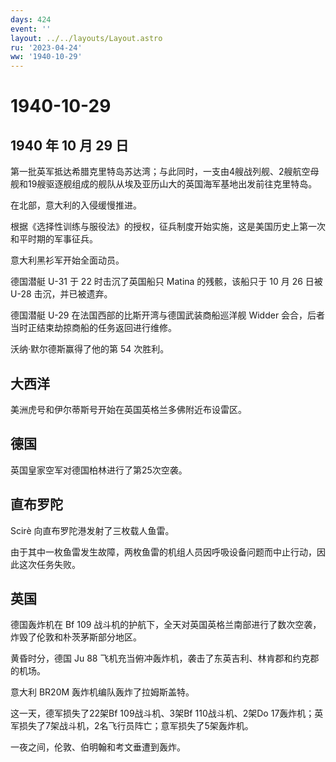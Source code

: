 ```yaml
---
days: 424
event: ''
layout: ../../layouts/Layout.astro
ru: '2023-04-24'
ww: '1940-10-29'
---
```


# 1940-10-29

## 1940 年 10 月 29 日

第一批英军抵达希腊克里特岛苏达湾；与此同时，一支由4艘战列舰、2艘航空母舰和19艘驱逐舰组成的舰队从埃及亚历山大的英国海军基地出发前往克里特岛。

在北部，意大利的入侵缓慢推进。

根据《选择性训练与服役法》的授权，征兵制度开始实施，这是美国历史上第一次和平时期的军事征兵。

意大利黑衫军开始全面动员。

德国潜艇 U-31 于 22 时击沉了英国船只 Matina 的残骸，该船只于 10 月 26
日被 U-28 击沉，并已被遗弃。

德国潜艇 U-29 在法国西部的比斯开湾与德国武装商船巡洋舰 Widder
会合，后者当时正结束劫掠商船的任务返回进行维修。

沃纳·默尔德斯赢得了他的第 54 次胜利。

## 大西洋

美洲虎号和伊尔蒂斯号开始在英国英格兰多佛附近布设雷区。

## 德国

英国皇家空军对德国柏林进行了第25次空袭。

## 直布罗陀

Scirè 向直布罗陀港发射了三枚载人鱼雷。

由于其中一枚鱼雷发生故障，两枚鱼雷的机组人员因呼吸设备问题而中止行动，因此这次任务失败。

## 英国

德国轰炸机在 Bf 109
战斗机的护航下，全天对英国英格兰南部进行了数次空袭，炸毁了伦敦和朴茨茅斯部分地区。

黄昏时分，德国 Ju 88
飞机充当俯冲轰炸机，袭击了东英吉利、林肯郡和约克郡的机场。

意大利 BR20M 轰炸机编队轰炸了拉姆斯盖特。

这一天，德军损失了22架Bf 109战斗机、3架Bf 110战斗机、2架Do
17轰炸机；英军损失了7架战斗机，2名飞行员阵亡；意军损失了5架轰炸机。

一夜之间，伦敦、伯明翰和考文垂遭到轰炸。
